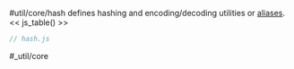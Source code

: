 #util/core/hash defines hashing and encoding/decoding utilities or [aliases](https://mindbox.io/#MindPage/core/functions).  
<< js_table() >>

```js_removed:hash.js
// hash.js
```

#_util/core
